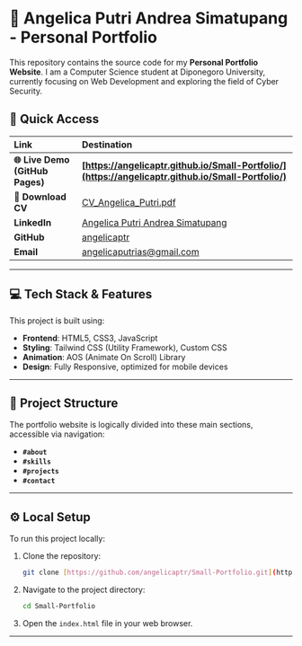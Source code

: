 # 🌟 Angelica Putri Andrea Simatupang - Personal Portfolio

This repository contains the source code for my **Personal Portfolio Website**. I am a Computer Science student at Diponegoro University, currently focusing on Web Development and exploring the field of Cyber Security.

## 🚀 Quick Access

| Link | Destination |
| :--- | :--- |
| **🌐 Live Demo (GitHub Pages)** | **[https://angelicaptr.github.io/Small-Portfolio/](https://angelicaptr.github.io/Small-Portfolio/)** |
| **📄 Download CV** | [CV_Angelica_Putri.pdf](CV_Angelica_Putri.pdf) |
| **LinkedIn** | [Angelica Putri Andrea Simatupang](https://www.linkedin.com/in/angelica-putri-andrea-simatupang-7739082a3/) |
| **GitHub** | [angelicaptr](https://github.com/angelicaptr) |
| **Email** | angelicaputrias@gmail.com |

---

## 💻 Tech Stack & Features

This project is built using:

* **Frontend**: HTML5, CSS3, JavaScript
* **Styling**: Tailwind CSS (Utility Framework), Custom CSS
* **Animation**: AOS (Animate On Scroll) Library
* **Design**: Fully Responsive, optimized for mobile devices

---

## 📂 Project Structure

The portfolio website is logically divided into these main sections, accessible via navigation:

* **`#about`**
* **`#skills`**
* **`#projects`**
* **`#contact`**

---

## ⚙️ Local Setup

To run this project locally:

1.  Clone the repository:
    ```bash
    git clone [https://github.com/angelicaptr/Small-Portfolio.git](https://github.com/angelicaptr/Small-Portfolio.git)
    ```
2.  Navigate to the project directory:
    ```bash
    cd Small-Portfolio
    ```
3.  Open the `index.html` file in your web browser.

---